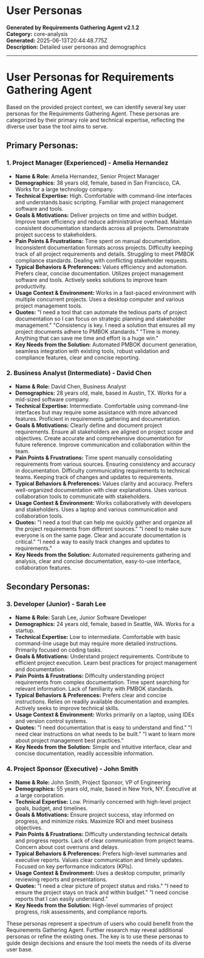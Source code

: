 # User Personas

**Generated by Requirements Gathering Agent v2.1.2**  
**Category:** core-analysis  
**Generated:** 2025-06-13T20:44:48.775Z  
**Description:** Detailed user personas and demographics

---

# User Personas for Requirements Gathering Agent

Based on the provided project context, we can identify several key user personas for the Requirements Gathering Agent.  These personas are categorized by their primary role and technical expertise, reflecting the diverse user base the tool aims to serve.


## Primary Personas:

### 1. Project Manager (Experienced) -  Amelia Hernandez

* **Name & Role:** Amelia Hernandez, Senior Project Manager
* **Demographics:** 38 years old, female, based in San Francisco, CA.  Works for a large technology company.
* **Technical Expertise:** High. Comfortable with command-line interfaces and understands basic scripting.  Familiar with project management software and tools.
* **Goals & Motivations:**  Deliver projects on time and within budget.  Improve team efficiency and reduce administrative overhead.  Maintain consistent documentation standards across all projects.  Demonstrate project success to stakeholders.
* **Pain Points & Frustrations:**  Time spent on manual documentation.  Inconsistent documentation formats across projects.  Difficulty keeping track of all project requirements and details.  Struggling to meet PMBOK compliance standards.  Dealing with conflicting stakeholder requests.
* **Typical Behaviors & Preferences:**  Values efficiency and automation.  Prefers clear, concise documentation.  Utilizes project management software and tools.  Actively seeks solutions to improve team productivity.
* **Usage Context & Environment:**  Works in a fast-paced environment with multiple concurrent projects.  Uses a desktop computer and various project management tools.
* **Quotes:**  "I need a tool that can automate the tedious parts of project documentation so I can focus on strategic planning and stakeholder management."  "Consistency is key.  I need a solution that ensures all my project documents adhere to PMBOK standards."  "Time is money.  Anything that can save me time and effort is a huge win."
* **Key Needs from the Solution:**  Automated PMBOK document generation, seamless integration with existing tools, robust validation and compliance features, clear and concise reporting.


### 2. Business Analyst (Intermediate) - David Chen

* **Name & Role:** David Chen, Business Analyst
* **Demographics:** 28 years old, male, based in Austin, TX. Works for a mid-sized software company.
* **Technical Expertise:** Intermediate. Comfortable using command-line interfaces but may require some assistance with more advanced features.  Proficient in requirements gathering and documentation.
* **Goals & Motivations:**  Clearly define and document project requirements.  Ensure all stakeholders are aligned on project scope and objectives.  Create accurate and comprehensive documentation for future reference.  Improve communication and collaboration within the team.
* **Pain Points & Frustrations:**  Time spent manually consolidating requirements from various sources.  Ensuring consistency and accuracy in documentation.  Difficulty communicating requirements to technical teams.  Keeping track of changes and updates to requirements.
* **Typical Behaviors & Preferences:**  Values clarity and accuracy.  Prefers well-organized documentation with clear explanations.  Uses various collaboration tools to communicate with stakeholders.
* **Usage Context & Environment:**  Works collaboratively with developers and stakeholders.  Uses a laptop and various communication and collaboration tools.
* **Quotes:** "I need a tool that can help me quickly gather and organize all the project requirements from different sources."  "I need to make sure everyone is on the same page.  Clear and accurate documentation is critical." "I need a way to easily track changes and updates to requirements."
* **Key Needs from the Solution:**  Automated requirements gathering and analysis, clear and concise documentation, easy-to-use interface, collaboration features.


## Secondary Personas:

### 3. Developer (Junior) -  Sarah Lee

* **Name & Role:** Sarah Lee, Junior Software Developer
* **Demographics:** 24 years old, female, based in Seattle, WA. Works for a startup.
* **Technical Expertise:** Low to intermediate.  Comfortable with basic command-line usage but may require more detailed instructions.  Primarily focused on coding tasks.
* **Goals & Motivations:**  Understand project requirements.  Contribute to efficient project execution.  Learn best practices for project management and documentation.
* **Pain Points & Frustrations:**  Difficulty understanding project requirements from complex documentation.  Time spent searching for relevant information.  Lack of familiarity with PMBOK standards.
* **Typical Behaviors & Preferences:**  Prefers clear and concise instructions.  Relies on readily available documentation and examples.  Actively seeks to improve technical skills.
* **Usage Context & Environment:**  Works primarily on a laptop, using IDEs and version control systems.
* **Quotes:** "I need documentation that is easy to understand and find." "I need clear instructions on what needs to be built." "I want to learn more about project management best practices."
* **Key Needs from the Solution:**  Simple and intuitive interface, clear and concise documentation, readily accessible information.


### 4. Project Sponsor (Executive) -  John Smith

* **Name & Role:** John Smith, Project Sponsor, VP of Engineering
* **Demographics:** 55 years old, male, based in New York, NY.  Executive at a large corporation.
* **Technical Expertise:** Low.  Primarily concerned with high-level project goals, budget, and timelines.
* **Goals & Motivations:**  Ensure project success, stay informed on progress, and minimize risks.  Maximize ROI and meet business objectives.
* **Pain Points & Frustrations:**  Difficulty understanding technical details and progress reports.  Lack of clear communication from project teams.  Concern about cost overruns and delays.
* **Typical Behaviors & Preferences:**  Prefers high-level summaries and executive reports.  Values clear communication and timely updates.  Focused on key performance indicators (KPIs).
* **Usage Context & Environment:**  Uses a desktop computer, primarily reviewing reports and presentations.
* **Quotes:** "I need a clear picture of project status and risks." "I need to ensure the project stays on track and within budget." "I need concise reports that I can easily understand."
* **Key Needs from the Solution:**  High-level summaries of project progress, risk assessments, and compliance reports.


These personas represent a spectrum of users who could benefit from the Requirements Gathering Agent.  Further research may reveal additional personas or refine the existing ones.  The key is to use these personas to guide design decisions and ensure the tool meets the needs of its diverse user base.
